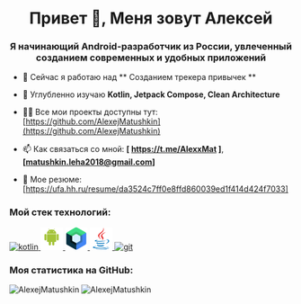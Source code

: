 <h1 align="center">Привет 👋, Меня зовут Алексей</h1>
<h3 align="center">Я начинающий Android-разработчик из России, увлеченный созданием современных и удобных приложений</h3>

- 🔭 Сейчас я работаю над ** Созданием трекера привычек **

- 🌱 Углубленно изучаю **Kotlin, Jetpack Compose, Clean Architecture**

- 👨‍💻 Все мои проекты доступны тут: [https://github.com/AlexejMatushkin](https://github.com/AlexejMatushkin)

- 📫 Как связаться со мной: **[ https://t.me/AlexxMat ]**, **[matushkin.leha2018@gmail.com]**

- 📄 Мое резюме: [https://ufa.hh.ru/resume/da3524c7ff0e8ffd860039ed1f414d424f7033]

<h3 align="left">Мой стек технологий:</h3>
<p align="left">
<!-- Иконка Kotlin -->
<a href="https://kotlinlang.org" target="_blank" rel="noreferrer"> <img src="https://www.vectorlogo.zone/logos/kotlinlang/kotlinlang-icon.svg" alt="kotlin" width="40" height="40"/> </a>
<!-- Иконка Android -->
<a href="https://developer.android.com" target="_blank" rel="noreferrer"> <img src="https://raw.githubusercontent.com/devicons/devicon/master/icons/android/android-original-wordmark.svg" alt="android" width="40" height="40"/> </a>
<!-- Иконка Jetpack Compose -->
<a href="https://developer.android.com/jetpack/compose" target="_blank" rel="noreferrer"> <img src="https://raw.githubusercontent.com/devicons/devicon/master/icons/jetpackcompose/jetpackcompose-original.svg" alt="jetpackcompose" width="40" height="40"/> </a>
<!-- Иконка Java -->
<a href="https://www.java.com" target="_blank" rel="noreferrer"> <img src="https://raw.githubusercontent.com/devicons/devicon/master/icons/java/java-original.svg" alt="java" width="40" height="40"/> </a>
<!-- Иконка Git -->
<a href="https://git-scm.com/" target="_blank" rel="noreferrer"> <img src="https://www.vectorlogo.zone/logos/git-scm/git-scm-icon.svg" alt="git" width="40" height="40"/> </a>
</p>

<h3 align="left">Моя статистика на GitHub:</h3>
<p align="left">
  <img src="https://github-readme-stats.vercel.app/api?username=AlexejMatushkin&show_icons=true&theme=default" alt="AlexejMatushkin" />
  <img src="https://github-readme-stats.vercel.app/api/top-langs/?username=AlexejMatushkin&layout=compact&theme=default" alt="AlexejMatushkin" />
</p>
